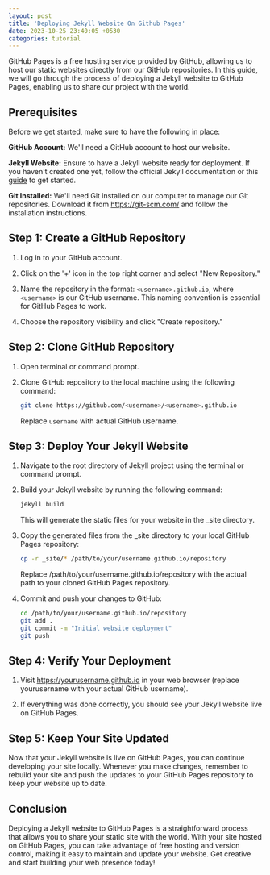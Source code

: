 ```yaml
---
layout: post
title: 'Deploying Jekyll Website On Github Pages'
date: 2023-10-25 23:40:05 +0530
categories: tutorial
---
```


GitHub Pages is a free hosting service provided by GitHub, allowing us to host our static websites directly from our GitHub repositories. In this guide, we will go through the process of deploying a Jekyll website to GitHub Pages, enabling us to share our project with the world.

## Prerequisites

Before we get started, make sure to have the following in place:

**GitHub Account:** We'll need a GitHub account to host our website.

**Jekyll Website:** Ensure to have a Jekyll website ready for deployment. If you haven't created one yet, follow the official Jekyll documentation or this [guide](https://bekaarcoder.github.io/my-blog/getting-started) to get started.

**Git Installed:** We'll need Git installed on our computer to manage our Git repositories. Download it from https://git-scm.com/ and follow the installation instructions.

## Step 1: Create a GitHub Repository

1. Log in to your GitHub account.

2. Click on the '+' icon in the top right corner and select "New Repository."

3. Name the repository in the format: `<username>.github.io`, where `<username>` is our GitHub username. This naming convention is essential for GitHub Pages to work.

4. Choose the repository visibility and click "Create repository."

## Step 2: Clone GitHub Repository

1. Open terminal or command prompt.

2. Clone GitHub repository to the local machine using the following command:

    ```bash
    git clone https://github.com/<username>/<username>.github.io
    ```

    Replace `username` with actual GitHub username.

## Step 3: Deploy Your Jekyll Website

1. Navigate to the root directory of Jekyll project using the terminal or command prompt.

2. Build your Jekyll website by running the following command:

    ```bash
    jekyll build
    ```

    This will generate the static files for your website in the \_site directory.

3. Copy the generated files from the \_site directory to your local GitHub Pages repository:

    ```bash
    cp -r _site/* /path/to/your/username.github.io/repository
    ```

    Replace /path/to/your/username.github.io/repository with the actual path to your cloned GitHub Pages repository.

4. Commit and push your changes to GitHub:
    ```bash
    cd /path/to/your/username.github.io/repository
    git add .
    git commit -m "Initial website deployment"
    git push
    ```

## Step 4: Verify Your Deployment

1. Visit https://yourusername.github.io in your web browser (replace yourusername with your actual GitHub username).

2. If everything was done correctly, you should see your Jekyll website live on GitHub Pages.

## Step 5: Keep Your Site Updated

Now that your Jekyll website is live on GitHub Pages, you can continue developing your site locally. Whenever you make changes, remember to rebuild your site and push the updates to your GitHub Pages repository to keep your website up to date.

## Conclusion

Deploying a Jekyll website to GitHub Pages is a straightforward process that allows you to share your static site with the world. With your site hosted on GitHub Pages, you can take advantage of free hosting and version control, making it easy to maintain and update your website. Get creative and start building your web presence today!
